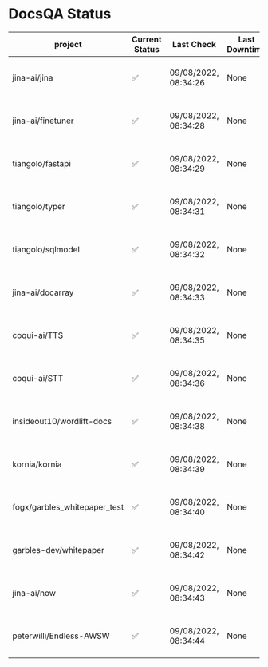 # DocsQA Status

|          project           |Current Status|     Last Check     |Last Downtime|              % Uptime              |
|----------------------------|--------------|--------------------|-------------|------------------------------------|
|jina-ai/jina                |✅            |09/08/2022, 08:34:26|None         |100.000 (since 08/29/2022, 11:24:14)|
|jina-ai/finetuner           |✅            |09/08/2022, 08:34:28|None         |98.745 (since 08/15/2022, 07:09:42) |
|tiangolo/fastapi            |✅            |09/08/2022, 08:34:29|None         |98.904 (since 08/15/2022, 07:09:42) |
|tiangolo/typer              |✅            |09/08/2022, 08:34:31|None         |100.000 (since 09/05/2022, 23:29:05)|
|tiangolo/sqlmodel           |✅            |09/08/2022, 08:34:32|None         |94.805 (since 08/15/2022, 07:09:42) |
|jina-ai/docarray            |✅            |09/08/2022, 08:34:33|None         |99.749 (since 08/24/2022, 01:39:12) |
|coqui-ai/TTS                |✅            |09/08/2022, 08:34:35|None         |99.830 (since 08/15/2022, 07:09:42) |
|coqui-ai/STT                |✅            |09/08/2022, 08:34:36|None         |97.041 (since 08/15/2022, 07:09:42) |
|insideout10/wordlift-docs   |✅            |09/08/2022, 08:34:38|None         |96.893 (since 08/15/2022, 07:09:42) |
|kornia/kornia               |✅            |09/08/2022, 08:34:39|None         |99.563 (since 08/30/2022, 13:49:49) |
|fogx/garbles_whitepaper_test|✅            |09/08/2022, 08:34:40|None         |100.000 (since 09/05/2022, 12:53:01)|
|garbles-dev/whitepaper      |✅            |09/08/2022, 08:34:42|None         |99.633 (since 08/24/2022, 01:39:12) |
|jina-ai/now                 |✅            |09/08/2022, 08:34:43|None         |100.000 (since 08/24/2022, 01:39:12)|
|peterwilli/Endless-AWSW     |✅            |09/08/2022, 08:34:44|None         |100.000 (since 09/05/2022, 08:33:35)|
